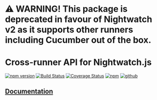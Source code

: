 # :warning: WARNING! This package is deprecated in favour of Nightwatch v2 as it supports other runners including Cucumber out of the box.

# Cross-runner API for Nightwatch.js

[![npm version](https://badge.fury.io/js/nightwatch-api.svg)](https://badge.fury.io/js/nightwatch-api)
[![Build Status](https://github.com/mucsi96/nightwatch-api/workflows/Build/badge.svg?branch=master)](https://github.com/mucsi96/nightwatch-api/actions)
[![Coverage Status](https://coveralls.io/repos/github/mucsi96/nightwatch-api/badge.svg?branch=master)](https://coveralls.io/github/mucsi96/nightwatch-api?branch=master)
[![npm](https://img.shields.io/npm/dw/nightwatch-api?style=flat)](https://www.npmjs.com/package/nightwatch-api)
[![github](https://img.shields.io/badge/PRs-welcome-blue.svg)](https://github.com/mucsi96/nightwatch-api)

## [Documentation](https://nightwatch-api.netlify.com)
